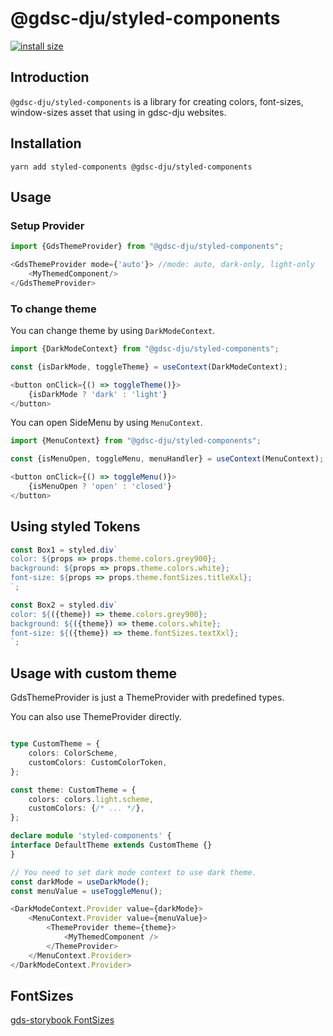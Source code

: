 # @gdsc-dju/styled-components

[![install size](https://packagephobia.com/badge?p=@gdsc-dju/styled-components)](https://packagephobia.com/result?p=@gdsc-dju/styled-components)

## Introduction

`@gdsc-dju/styled-components` is a library for creating colors, font-sizes, window-sizes asset
that using in gdsc-dju websites.

## Installation


```shell
yarn add styled-components @gdsc-dju/styled-components
```

## Usage


### Setup Provider

```typescript jsx
import {GdsThemeProvider} from "@gdsc-dju/styled-components";

<GdsThemeProvider mode={'auto'}> //mode: auto, dark-only, light-only
    <MyThemedComponent/>
</GdsThemeProvider>
```    


### To change theme

You can change theme by using `DarkModeContext`.

```typescript jsx
import {DarkModeContext} from "@gdsc-dju/styled-components";

const {isDarkMode, toggleTheme} = useContext(DarkModeContext);

<button onClick={() => toggleTheme()}>
    {isDarkMode ? 'dark' : 'light'}
</button>
```

You can open SideMenu by using `MenuContext`.
```typescript jsx
import {MenuContext} from "@gdsc-dju/styled-components";

const {isMenuOpen, toggleMenu, menuHandler} = useContext(MenuContext);

<button onClick={() => toggleMenu()}>
    {isMenuOpen ? 'open' : 'closed'}
</button>
```

## Using styled Tokens

```typescript jsx
const Box1 = styled.div`
color: ${props => props.theme.colors.grey900};
background: ${props => props.theme.colors.white};
font-size: ${props => props.theme.fontSizes.titleXxl};
`;

const Box2 = styled.div`
color: ${({theme}) => theme.colors.grey900};
background: ${({theme}) => theme.colors.white};
font-size: ${({theme}) => theme.fontSizes.textXxl};
`;
```

## Usage with custom theme

GdsThemeProvider is just a ThemeProvider with predefined types.

You can also use ThemeProvider directly.

```typescript jsx

type CustomTheme = {
    colors: ColorScheme,
    customColors: CustomColorToken,
};

const theme: CustomTheme = {
    colors: colors.light.scheme,
    customColors: {/* ... */},
};

declare module 'styled-components' {
interface DefaultTheme extends CustomTheme {}
}

// You need to set dark mode context to use dark theme.
const darkMode = useDarkMode();
const menuValue = useToggleMenu();

<DarkModeContext.Provider value={darkMode}>
    <MenuContext.Provider value={menuValue}>
        <ThemeProvider theme={theme}>
            <MyThemedComponent />
        </ThemeProvider>
    </MenuContext.Provider>
</DarkModeContext.Provider>
```

## FontSizes

[gds-storybook FontSizes](https://design.gdsc-dju.com/?path=/story/typography-bold--page)


